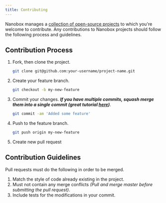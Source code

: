 ```yaml
---
title: Contributing
---
```


Nanobox manages a [collection of open-source projects](https://nanobox.io/open-source) to which you're welcome to contribute. Any contributions to Nanobox projects should follow the following process and guidelines.

## Contribution Process

1. Fork, then clone the project.

    ```bash
    git clone git@github.com:your-username/project-name.git
    ```

2. Create your feature branch.

    ```bash
    git checkout -b my-new-feature
    ```

3. Commit your changes. ***If you have multiple commits, squash merge them into a single commit (great tutorial [here](https://ariejan.net/2011/07/05/git-squash-your-latests-commits-into-one/))***.

    ```bash
    git commit -am 'Added some feature'
    ```

5. Push to the feature branch.

    ```bash
    git push origin my-new-feature
    ```

6. Create new pull request

## Contribution Guidelines
Pull requests must do the following in order to be merged.

1. Match the style of code already existing in the project.
2. Must not contain any merge conflicts *(Pull and merge master before submitting the pull request)*.
3. Include tests for the modifications in your commit.
